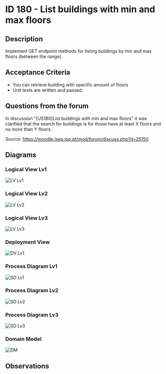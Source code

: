 # ID 180 - List buildings with min and max floors

## Description
Implement GET endpoint methods for listing buildings by min and max floors (between the range).

## Acceptance Criteria
* You can retrieve building with specific amount of floors
* Unit tests are written and passed.

## Questions from the forum

In discussion "\[US180]List buildings with min and max floors" it was clarified that the search for buildings is for those have at least X floors and no more than Y floors.

Source: https://moodle.isep.ipp.pt/mod/forum/discuss.php?d=25150


## Diagrams

### Logical View Lv1
![LV Lv1](../../diagrams/level1/Logical%20View%20Lv1.svg)

### Logical View Lv2
![LV Lv2](../../diagrams/level2/Logical%20View%20Lv2.svg)

### Logical View Lv3
![LV Lv3](../../diagrams/level3/Logical%20View%20lv3%20(Campus%20Management).svg)

### Deployment View
![DV Lv1](../../diagrams/Deployment%20View.svg)

### Process Diagram Lv1
![SD Lv1](SD%20Lv1.svg)

### Process Diagram Lv2
![SD Lv2](SD%20Lv2.svg)

### Process Diagram Lv3
![SD Lv3](SD%20Lv3.svg)

### Domain Model
![DM](../../diagrams/DM.png)


## Observations